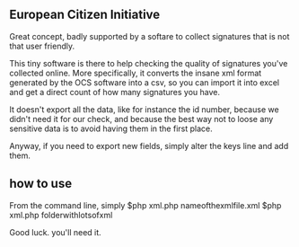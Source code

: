 ## European Citizen Initiative

Great concept, badly supported by a softare to collect signatures that is not that user friendly.

This tiny software is there to help checking the quality of signatures you've collected online. More specifically, it converts the insane xml format generated by the OCS software into a csv, so you can import it into excel and get a direct count of how many signatures you have.

It doesn't export all the data, like for instance the id number, because we didn't need it for our check, and because the best way not to loose any sensitive data is to avoid having them in the first place.

Anyway, if you need to export new fields, simply alter the keys line and add them.

## how to use
From the command line, simply
$php xml.php nameofthexmlfile.xml
$php xml.php folderwithlotsofxml

Good luck. you'll need it. 

